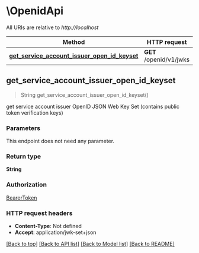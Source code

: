 # \OpenidApi

All URIs are relative to *http://localhost*

Method | HTTP request | Description
------------- | ------------- | -------------
[**get_service_account_issuer_open_id_keyset**](OpenidApi.md#get_service_account_issuer_open_id_keyset) | **GET** /openid/v1/jwks | 



## get_service_account_issuer_open_id_keyset

> String get_service_account_issuer_open_id_keyset()


get service account issuer OpenID JSON Web Key Set (contains public token verification keys)

### Parameters

This endpoint does not need any parameter.

### Return type

**String**

### Authorization

[BearerToken](../README.md#BearerToken)

### HTTP request headers

- **Content-Type**: Not defined
- **Accept**: application/jwk-set+json

[[Back to top]](#) [[Back to API list]](../README.md#documentation-for-api-endpoints) [[Back to Model list]](../README.md#documentation-for-models) [[Back to README]](../README.md)

